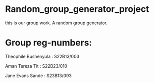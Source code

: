 # Random_group_generator_project

 this is our group work. A random group generator.

# Group reg-numbers:

Theophile Bushenyula : S22B13/003    

Aman Tereza Tit : S22B23/010

Jane Evans Sande : S23B13/093   


